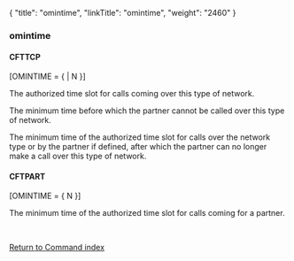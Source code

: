 {
    "title": "omintime",
    "linkTitle": "omintime",
    "weight": "2460"
}<span id="omintime"></span>

### omintime

#### CFTTCP

\[OMINTIME = {
| N }\]

The authorized time slot for calls coming over this type of network.

The minimum time before which the partner cannot be called over this
type of network.

The minimum time of the authorized time slot for calls over the network
type or by the partner if defined, after which the partner can no longer
make a call over this type of network.

#### CFTPART

\[OMINTIME = { N }\]

The minimum time of
the authorized time slot for calls coming for a partner.

 

[Return to Command index](../../)
